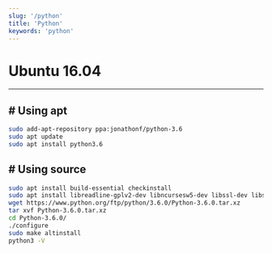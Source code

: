 ```yaml
---
slug: '/python'
title: 'Python'
keywords: 'python'
---
```


# Ubuntu 16.04

---

## # Using apt

```bash
sudo add-apt-repository ppa:jonathonf/python-3.6
sudo apt update
sudo apt install python3.6
```

## # Using source

```bash
sudo apt install build-essential checkinstall
sudo apt install libreadline-gplv2-dev libncursesw5-dev libssl-dev libsqlite3-dev tk-dev libgdbm-dev libc6-dev libbz2-dev
wget https://www.python.org/ftp/python/3.6.0/Python-3.6.0.tar.xz
tar xvf Python-3.6.0.tar.xz
cd Python-3.6.0/
./configure
sudo make altinstall
python3 -V
```